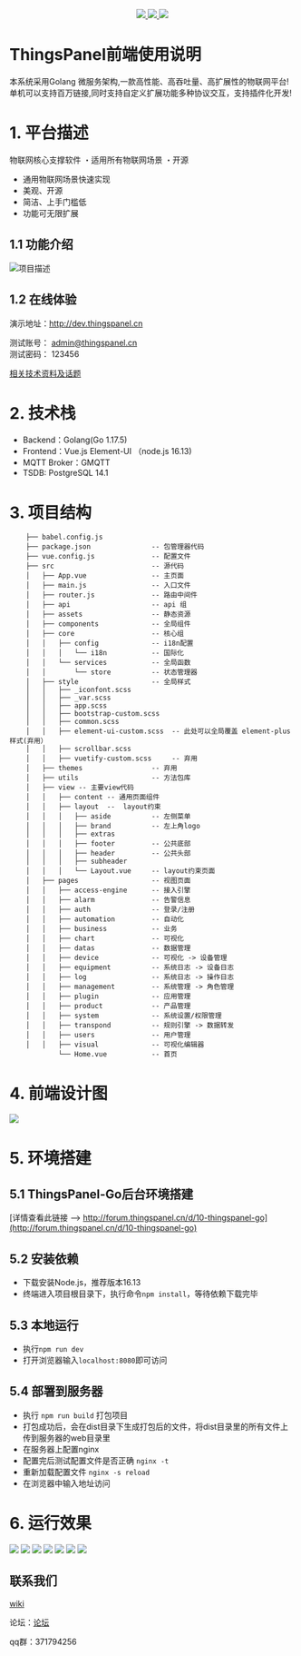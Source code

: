 <p style="text-align: center">
    <a href="https://github.com/ThingsPanel/ThingsPanel-Backend-Vue">
        <img src="https://img.shields.io/npm/v/cxs-ui?color=blue">
    </a>
    <a href="">
        <img src="https://img.shields.io/static/v1?label=Vue&message=2.0&color=green">
    </a>
    <a href="https://github.com/ThingsPanel/ThingsPanel-Backend-Vue">
        <img src="https://img.shields.io/npm/dependency-version/cxs-ui/element-ui?color=green">
    </a>

</p>

# ThingsPanel前端使用说明

本系统采用Golang 微服务架构,一款高性能、高吞吐量、高扩展性的物联网平台! 单机可以支持百万链接,同时支持自定义扩展功能多种协议交互，支持插件化开发!

# 1. 平台描述

物联网核心支撑软件 ・适用所有物联网场景 ・开源

* 通用物联网场景快速实现
* 美观、开源
* 简洁、上手门槛低   
* 功能可无限扩展

## 1.1 功能介绍

![项目描述](README_files/1.jpg)

## 1.2 在线体验

演示地址：http://dev.thingspanel.cn

测试账号： admin@thingspanel.cn  
测试密码： 123456

[相关技术资料及话题](http://forum.thingspanel.cn/)

# 2. 技术栈

- Backend：Golang(Go 1.17.5)
- Frontend：Vue.js Element-UI （node.js 16.13)
- MQTT Broker：GMQTT
- TSDB: PostgreSQL 14.1

# 3. 项目结构
        ├── babel.config.js
        ├── package.json               -- 包管理器代码
        ├── vue.config.js              -- 配置文件
        ├── src                        -- 源代码
        │   ├── App.vue                -- 主页面
        │   ├── main.js                -- 入口文件
        │   ├── router.js              -- 路由中间件
        │   ├── api                    -- api 组
        │   ├── assets                 -- 静态资源
        │   ├── components             -- 全局组件
        │   ├── core                   -- 核心组
        │   │   ├── config             -- i18n配置
        │   │   │   └── i18n           -- 国际化
        │   │   └── services           -- 全局函数
        │   │       └── store          -- 状态管理器
        │   ├── style                  -- 全局样式
        │   │   ├── _iconfont.scss
        │   │   ├── _var.scss
        │   │   ├── app.scss
        │   │   ├── bootstrap-custom.scss
        │   │   ├── common.scss
        │   │   ├── element-ui-custom.scss  -- 此处可以全局覆盖 element-plus 样式(弃用）
        │   │   ├── scrollbar.scss
        │   │   ├── vuetify-custom.scss     -- 弃用
        │   ├── themes                 -- 弃用
        │   ├── utils                  -- 方法包库
        │   ├── view -- 主要view代码
        │   │   ├── content -- 通用页面组件
        │   │   ├── layout  --  layout约束
        │   │   │   ├── aside          -- 左侧菜单
        │   │   │   ├── brand          -- 左上角logo
        │   │   │   ├── extras         
        │   │   │   ├── footer         -- 公共底部
        │   │   │   ├── header         -- 公共头部
        │   │   │   ├── subheader      
        │   │   │   └── Layout.vue     -- layout约束页面 
        │   ├── pages                  -- 视图页面
        │   │   ├── access-engine      -- 接入引擎
        │   │   ├── alarm              -- 告警信息
        │   │   ├── auth               -- 登录/注册
        │   │   ├── automation         -- 自动化
        │   │   ├── business           -- 业务
        │   │   ├── chart              -- 可视化
        │   │   ├── datas              -- 数据管理
        │   │   ├── device             -- 可视化 -> 设备管理
        │   │   ├── equipment          -- 系统日志 -> 设备日志
        │   │   ├── log                -- 系统日志 -> 操作日志
        │   │   ├── management         -- 系统管理 -> 角色管理
        │   │   ├── plugin             -- 应用管理
        │   │   ├── product            -- 产品管理
        │   │   ├── system             -- 系统设置/权限管理
        │   │   ├── transpond          -- 规则引擎 -> 数据转发
        │   │   ├── users              -- 用户管理
        │   │   ├── visual             -- 可视化编辑器
                └── Home.vue           -- 首页
        
# 4. 前端设计图
![](./README_files/11.jpg)

# 5. 环境搭建

## 5.1 ThingsPanel-Go后台环境搭建

[详情查看此链接 —> http://forum.thingspanel.cn/d/10-thingspanel-go](http://forum.thingspanel.cn/d/10-thingspanel-go)

## 5.2 安装依赖
- 下载安装Node.js，推荐版本16.13
- 终端进入项目根目录下，执行命令```npm install```，等待依赖下载完毕

## 5.3 本地运行
- 执行```npm run dev```
- 打开浏览器输入```localhost:8080```即可访问

## 5.4 部署到服务器
- 执行 ```npm run build``` 打包项目
- 打包成功后，会在dist目录下生成打包后的文件，将dist目录里的所有文件上传到服务器的web目录里
- 在服务器上配置nginx
- 配置完后测试配置文件是否正确 ```nginx -t```
- 重新加载配置文件 ```nginx -s reload```
- 在浏览器中输入地址访问

# 6. 运行效果
![](./README_files/3.png)
![](README_files/4.png)
![](README_files/5.png)
![](README_files/6.png)
![](README_files/7.png)
![](README_files/8.png)
![](README_files/9.png)

## 联系我们

[wiki](http://wiki.thingspanel.cn/index.php?title=%E9%A6%96%E9%A1%B5)

论坛：[论坛](http://forum.thingspanel.cn/)

qq群：371794256
